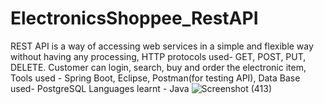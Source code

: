 # ElectronicsShoppee_RestAPI
REST API is a way of accessing web services in a simple and flexible way without having any processing, HTTP protocols used- GET, POST, PUT, DELETE.  Customer can login, search, buy and order the electronic item, Tools used - Spring Boot, Eclipse, Postman(for testing API), Data Base used- PostgreSQL Languages learnt - Java
![Screenshot (413)](https://user-images.githubusercontent.com/75721242/180617947-0e260b2f-e54c-493b-b29b-a3038f7a8cfc.png)
